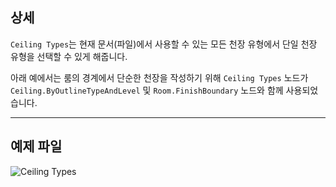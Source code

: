 ## 상세
`Ceiling Types`는 현재 문서(파일)에서 사용할 수 있는 모든 천장 유형에서 단일 천장 유형을 선택할 수 있게 해줍니다.

아래 예에서는 룸의 경계에서 단순한 천장을 작성하기 위해 `Ceiling Types` 노드가 `Ceiling.ByOutlineTypeAndLevel` 및 `Room.FinishBoundary` 노드와 함께 사용되었습니다.
___
## 예제 파일

![Ceiling Types](./DSRevitNodesUI.CeilingTypes_img.jpg)
